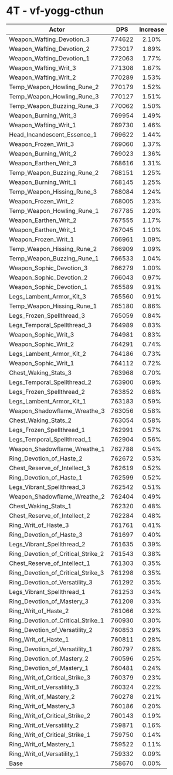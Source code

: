 # 4T - vf-yogg-cthun
| Actor | DPS | Increase |
|---|:---:|:---:|
|Weapon_Wafting_Devotion_3|774622|2.10%|
|Weapon_Wafting_Devotion_2|773017|1.89%|
|Weapon_Wafting_Devotion_1|772063|1.77%|
|Weapon_Wafting_Writ_3|771308|1.67%|
|Weapon_Wafting_Writ_2|770289|1.53%|
|Temp_Weapon_Howling_Rune_2|770179|1.52%|
|Temp_Weapon_Howling_Rune_3|770127|1.51%|
|Temp_Weapon_Buzzing_Rune_3|770062|1.50%|
|Weapon_Burning_Writ_3|769954|1.49%|
|Weapon_Wafting_Writ_1|769730|1.46%|
|Head_Incandescent_Essence_1|769622|1.44%|
|Weapon_Frozen_Writ_3|769060|1.37%|
|Weapon_Burning_Writ_2|769023|1.36%|
|Weapon_Earthen_Writ_3|768616|1.31%|
|Temp_Weapon_Buzzing_Rune_2|768151|1.25%|
|Weapon_Burning_Writ_1|768145|1.25%|
|Temp_Weapon_Hissing_Rune_3|768084|1.24%|
|Weapon_Frozen_Writ_2|768005|1.23%|
|Temp_Weapon_Howling_Rune_1|767785|1.20%|
|Weapon_Earthen_Writ_2|767555|1.17%|
|Weapon_Earthen_Writ_1|767045|1.10%|
|Weapon_Frozen_Writ_1|766961|1.09%|
|Temp_Weapon_Hissing_Rune_2|766909|1.09%|
|Temp_Weapon_Buzzing_Rune_1|766533|1.04%|
|Weapon_Sophic_Devotion_3|766279|1.00%|
|Weapon_Sophic_Devotion_2|766043|0.97%|
|Weapon_Sophic_Devotion_1|765589|0.91%|
|Legs_Lambent_Armor_Kit_3|765560|0.91%|
|Temp_Weapon_Hissing_Rune_1|765180|0.86%|
|Legs_Frozen_Spellthread_3|765059|0.84%|
|Legs_Temporal_Spellthread_3|764989|0.83%|
|Weapon_Sophic_Writ_3|764981|0.83%|
|Weapon_Sophic_Writ_2|764291|0.74%|
|Legs_Lambent_Armor_Kit_2|764186|0.73%|
|Weapon_Sophic_Writ_1|764112|0.72%|
|Chest_Waking_Stats_3|763968|0.70%|
|Legs_Temporal_Spellthread_2|763900|0.69%|
|Legs_Frozen_Spellthread_2|763852|0.68%|
|Legs_Lambent_Armor_Kit_1|763183|0.59%|
|Weapon_Shadowflame_Wreathe_3|763056|0.58%|
|Chest_Waking_Stats_2|763054|0.58%|
|Legs_Frozen_Spellthread_1|762991|0.57%|
|Legs_Temporal_Spellthread_1|762904|0.56%|
|Weapon_Shadowflame_Wreathe_1|762788|0.54%|
|Ring_Devotion_of_Haste_2|762672|0.53%|
|Chest_Reserve_of_Intellect_3|762619|0.52%|
|Ring_Devotion_of_Haste_1|762599|0.52%|
|Legs_Vibrant_Spellthread_3|762542|0.51%|
|Weapon_Shadowflame_Wreathe_2|762404|0.49%|
|Chest_Waking_Stats_1|762320|0.48%|
|Chest_Reserve_of_Intellect_2|762284|0.48%|
|Ring_Writ_of_Haste_3|761761|0.41%|
|Ring_Devotion_of_Haste_3|761697|0.40%|
|Legs_Vibrant_Spellthread_2|761635|0.39%|
|Ring_Devotion_of_Critical_Strike_2|761543|0.38%|
|Chest_Reserve_of_Intellect_1|761303|0.35%|
|Ring_Devotion_of_Critical_Strike_3|761298|0.35%|
|Ring_Devotion_of_Versatility_3|761292|0.35%|
|Legs_Vibrant_Spellthread_1|761253|0.34%|
|Ring_Devotion_of_Mastery_3|761208|0.33%|
|Ring_Writ_of_Haste_2|761066|0.32%|
|Ring_Devotion_of_Critical_Strike_1|760930|0.30%|
|Ring_Devotion_of_Versatility_2|760853|0.29%|
|Ring_Writ_of_Haste_1|760811|0.28%|
|Ring_Devotion_of_Versatility_1|760797|0.28%|
|Ring_Devotion_of_Mastery_2|760596|0.25%|
|Ring_Devotion_of_Mastery_1|760481|0.24%|
|Ring_Writ_of_Critical_Strike_3|760379|0.23%|
|Ring_Writ_of_Versatility_3|760324|0.22%|
|Ring_Writ_of_Mastery_2|760278|0.21%|
|Ring_Writ_of_Mastery_3|760186|0.20%|
|Ring_Writ_of_Critical_Strike_2|760143|0.19%|
|Ring_Writ_of_Versatility_2|759871|0.16%|
|Ring_Writ_of_Critical_Strike_1|759750|0.14%|
|Ring_Writ_of_Mastery_1|759522|0.11%|
|Ring_Writ_of_Versatility_1|759332|0.09%|
|Base|758670|0.00%|
